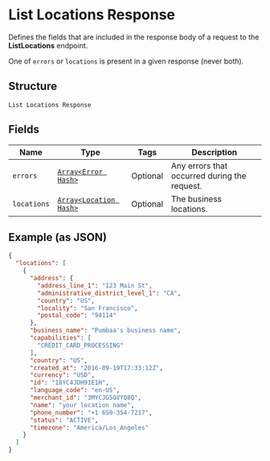 
# List Locations Response

Defines the fields that are included in the response body of
a request to the __ListLocations__ endpoint.

One of `errors` or `locations` is present in a given response (never both).

## Structure

`List Locations Response`

## Fields

| Name | Type | Tags | Description |
|  --- | --- | --- | --- |
| `errors` | [`Array<Error Hash>`](/doc/models/error.md) | Optional | Any errors that occurred during the request. |
| `locations` | [`Array<Location Hash>`](/doc/models/location.md) | Optional | The business locations. |

## Example (as JSON)

```json
{
  "locations": [
    {
      "address": {
        "address_line_1": "123 Main St",
        "administrative_district_level_1": "CA",
        "country": "US",
        "locality": "San Francisco",
        "postal_code": "94114"
      },
      "business_name": "Pumbaa's business name",
      "capabilities": [
        "CREDIT_CARD_PROCESSING"
      ],
      "country": "US",
      "created_at": "2016-09-19T17:33:12Z",
      "currency": "USD",
      "id": "18YC4JDH91E1H",
      "language_code": "en-US",
      "merchant_id": "3MYCJG5GVYQ8Q",
      "name": "your location name",
      "phone_number": "+1 650-354-7217",
      "status": "ACTIVE",
      "timezone": "America/Los_Angeles"
    }
  ]
}
```

